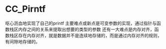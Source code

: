 # CC_Pirntf
呕心沥血地实现了自己的printf
主要难点或新点是可变参数的实现，通过指针与函数栈区内存之间的关系来提取出想要的类型的参数
还有一大难点是内存对齐，函数栈区存在内存对齐，就是数据并不是连续地存储的，而是通过内存对齐的规则，有间隙地存储的。
